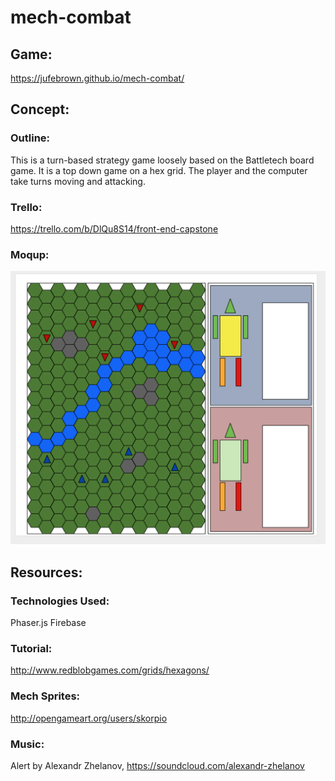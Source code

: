 # mech-combat

## Game:
https://jufebrown.github.io/mech-combat/

## Concept:

### Outline:
This is a turn-based strategy game loosely based on the Battletech board game. It is a top down game on a hex grid. The player and the computer take turns moving and attacking.

### Trello:
https://trello.com/b/DlQu8S14/front-end-capstone

### Moqup:
![alt text](assets/images/Moqup.png "mock up of game screen")

## Resources:

### Technologies Used:
Phaser.js
Firebase

### Tutorial:
http://www.redblobgames.com/grids/hexagons/

### Mech Sprites:
http://opengameart.org/users/skorpio

### Music:
Alert
by Alexandr Zhelanov, https://soundcloud.com/alexandr-zhelanov
